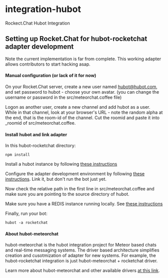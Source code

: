# integration-hubot
Rockect.Chat Hubot Integration

## Setting up Rocket.Chat for hubot-rocketchat adapter development

Note the current implementation is far from complete.  This working adapter allows contributors to start hacking asap.

#### Manual configuration  (or lack of it for now)

On your Rocket.Chat server, create a new user named hubot@hubot.com, and set password to hubot - choose your own avatar.  (you can change the username or password in the src/meteorchat.coffee file)

Logon as another user, create a new channel and add hubot as a user.  While in that channel, look at your browser's URL - note the random alpha at the end, that is the room-id of the channel.  Cut the roomid and paste it into _roomid of src/meteorchat.coffee.

#### Install hubot and link adapter

In this hubot-rocketchat  directory:

```
npm install
```

Install a hubot instance by following [these instructions](https://hubot.github.com/docs/)


Configure the adapter development environment by following [these instructions](https://hubot.github.com/docs/adapters/development/).  Link it, but don't run the bot just yet.

Now check the relative path in the first line in src/meteorchat.coffee and make sure you are pointing to the source directory of hubot.

Make sure you have a REDIS instance running locally. See [these instructions](http://redis.io/topics/quickstart)

Finally, run your bot:
```
hubot -a rocketchat 

```

#### About hubot-meteorchat 
hubot-meteorchat is the hubot integration project for Meteor based chats and real-time messaging systems. The driver based architecture simplifies creation and cusotmization of adapter for new  systems.  For example, the hubot-rocketchat integration is just hubot-meteorchat + rocketchat driver.

Learn more about hubot-meteorchat and other available drivers [at this link](https://github.com/Sing-Li/hubot-meteorchat).



